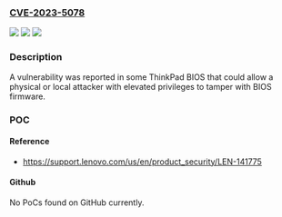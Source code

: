 ### [CVE-2023-5078](https://cve.mitre.org/cgi-bin/cvename.cgi?name=CVE-2023-5078)
![](https://img.shields.io/static/v1?label=Product&message=ThinkPad%20BIOS&color=blue)
![](https://img.shields.io/static/v1?label=Version&message=%3D%20various%20&color=brighgreen)
![](https://img.shields.io/static/v1?label=Vulnerability&message=CWE-1419%3A%20Incorrect%20Initialization%20of%20Resource&color=brighgreen)

### Description

A vulnerability was reported in some ThinkPad BIOS that could allow a physical or local attacker with elevated privileges to tamper with BIOS firmware.

### POC

#### Reference
- https://support.lenovo.com/us/en/product_security/LEN-141775

#### Github
No PoCs found on GitHub currently.

